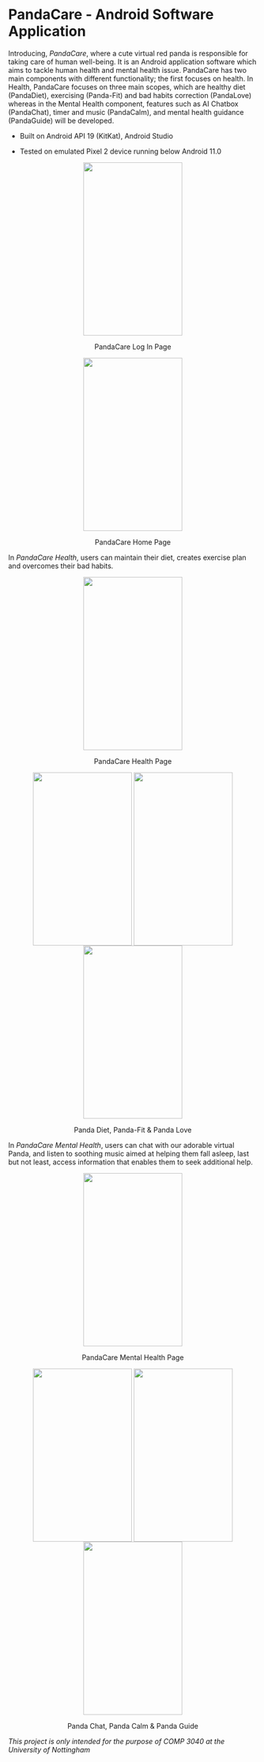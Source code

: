 # PandaCare - Android Software Application

Introducing, *PandaCare*, where a cute virtual red panda is responsible for taking care of human well-being. It is an Android application software which aims to tackle human health and mental health issue. PandaCare has two main components with different functionality; the first focuses on health. In Health, PandaCare focuses on three main scopes, which are healthy diet (PandaDiet), exercising (Panda-Fit) and bad habits correction (PandaLove) whereas in the Mental Health component, features such as AI Chatbox (PandaChat), timer and music (PandaCalm), and mental health guidance (PandaGuide) will be developed.

- Built on Android API 19 (KitKat), Android Studio

- Tested on emulated Pixel 2 device running below Android 11.0

<p align="middle">                                                                                                                              
 <img align="top" src = "https://github.com/justin-sem/PandaCare/assets/93218385/798fbe4e-3ae9-4a47-8514-df45bffc79bf" width="200" height="350">
</p>

<p align="middle">
 PandaCare Log In Page
</p>

<p align="middle">                                                                                                                              
 <img align="top" src = "https://github.com/justin-sem/PandaCare/assets/93218385/2a902767-489c-4baa-8356-866d8d0bd081" width="200" height="350">
</p>

<p align="middle">
 PandaCare Home Page
</p>

In *PandaCare Health*, users can maintain their diet, creates exercise plan and overcomes their bad habits.

<p align="middle">                                                                                                                              
 <img align="top" src = "https://github.com/justin-sem/PandaCare/assets/93218385/c6f1980c-ce68-4282-aaf9-d9d1f56b2dc0" width="200" height="350 ">
</p>

<p align="middle">
 PandaCare Health Page
</p>

<p align="middle">                                                                                                                              
 <img align="top" src = "https://github.com/justin-sem/PandaCare/assets/93218385/548ad415-de0a-47fb-b543-dff5307fd1b4" width="200" height="350" >
 <img align="top" src = "https://github.com/justin-sem/PandaCare/assets/93218385/8c62711d-6fb5-4f0d-a2b4-f43babb72cad" width="200" height="350" >
 <img align="top" src = "https://github.com/justin-sem/PandaCare/assets/93218385/b196f67b-9d86-462c-8f61-33cdfb9a1183" width="200" height="350" >
</p>

<p align="middle">
 Panda Diet, Panda-Fit & Panda Love
</p>

In *PandaCare Mental Health*, users can chat with our adorable virtual Panda, and listen to soothing music aimed at helping them fall asleep, last but not least, access information that enables them to seek additional help. 

<p align="middle">                                                                                                                              
 <img align="top" src = "https://github.com/justin-sem/PandaCare/assets/93218385/3a271a3b-2f19-4595-85ae-287201080c30" width="200" height="350 ">
</p>

<p align="middle">
 PandaCare Mental Health Page
</p>

<p align="middle">                                                                                                                              
 <img align="top" src = "https://github.com/justin-sem/PandaCare/assets/93218385/7db94642-a9f1-49d7-ac9c-02345df0b240" width="200" height="350" >
 <img align="top" src = "https://github.com/justin-sem/PandaCare/assets/93218385/959c6b5a-8df3-42eb-a875-da496e1cec19" width="200" height="350" >
 <img align="top" src = "https://github.com/justin-sem/PandaCare/assets/93218385/f5d9f2d6-4d28-4794-87bc-b497990229a1" width="200" height="350" >
</p>

<p align="middle">
 Panda Chat, Panda Calm & Panda Guide
</p>



*This project is only intended for the purpose of COMP 3040 at the University of Nottingham*


















